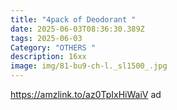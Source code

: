 ```yaml
---
title: "4pack of Deodorant "
date: 2025-06-03T08:36:30.389Z
tags: 2025-06-03
Category: "OTHERS "
description: 16xx
image: img/81-bu9-ch-l._sl1500_.jpg
---
```

https://amzlink.to/az0TpIxHiWaiV ad